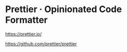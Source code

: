 # Prettier · Opinionated Code Formatter

<https://prettier.io/>

<https://github.com/prettier/prettier>
